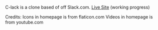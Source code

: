 C-lack is a clone based of off Slack.com. <a href="https://c-lack.herokuapp.com">Live Site</a> (working progress)

Credits:
    Icons in homepage is from flaticon.com
    Videos in homepage is from youtube.com
    